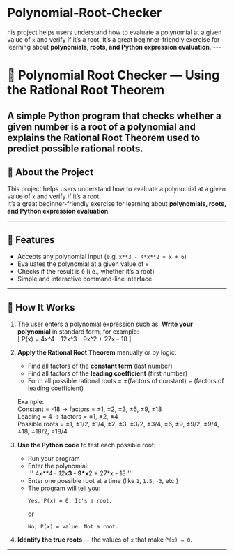 # Polynomial-Root-Checker
his project helps users understand how to evaluate a polynomial at a given value of `x` and verify if it’s a root.   It’s a great beginner-friendly exercise for learning about **polynomials, roots, and Python expression evaluation**.  ---
# 🔢 Polynomial Root Checker — Using the Rational Root Theorem

A simple Python program that checks whether a given number is a **root of a polynomial** and explains the **Rational Root Theorem** used to predict possible rational roots.
---
## 🧮 About the Project
This project helps users understand how to evaluate a polynomial at a given value of `x` and verify if it’s a root.  
It’s a great beginner-friendly exercise for learning about **polynomials, roots, and Python expression evaluation**.

---

## 🚀 Features
- Accepts any polynomial input (e.g. `x**3 - 4*x**2 + x + 6`)
- Evaluates the polynomial at a given value of `x`
- Checks if the result is `0` (i.e., whether it’s a root)
- Simple and interactive command-line interface

---

## 🧠 How It Works
1. The user enters a polynomial expression such as:
 **Write your polynomial** in standard form, for example:  
   \[
   P(x) = 4x^4 - 12x^3 - 9x^2 + 27x - 18
   \]

2. **Apply the Rational Root Theorem** manually or by logic:
   - Find all factors of the **constant term** (last number)
   - Find all factors of the **leading coefficient** (first number)
   - Form all possible rational roots = ±(factors of constant) ÷ (factors of leading coefficient)

   Example:  
   Constant = -18 → factors = ±1, ±2, ±3, ±6, ±9, ±18  
   Leading = 4 → factors = ±1, ±2, ±4  
   Possible roots = ±1, ±1/2, ±1/4, ±2, ±3, ±3/2, ±3/4, ±6, ±9, ±9/2, ±9/4, ±18, ±18/2, ±18/4

3. **Use the Python code** to test each possible root:
   - Run your program
   - Enter the polynomial:  
     '''
     4*x**4 - 12*x**3 - 9*x**2 + 27*x - 18
   '''
   - Enter one possible root at a time (like `1`, `1.5`, `-3`, etc.)
   - The program will tell you:
     ```
     Yes, P(x) = 0. It's a root.
     ```
     or
     ```
     No, P(x) = value. Not a root.
     ```

4. **Identify the true roots** — the values of `x` that make `P(x) = 0`.

---
